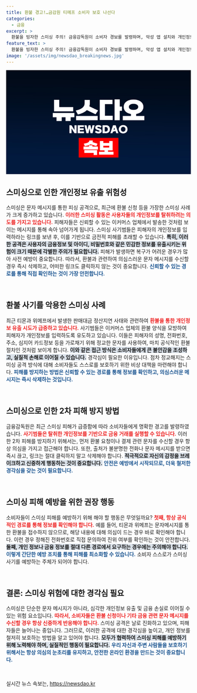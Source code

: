 ```yaml
---
title: 환불 경고!…금감원 티메프 소비자 보호 나선다
categories:
  - 금융
excerpt: >
  환불을 빙자한 스미싱 주의! 금융감독원이 소비자 경보를 발령하며, 악성 앱 설치와 개인정보 탈취 사례를 알렸습니다. 출처가 불분명한 환불 문자는 반드시 의심해야 합니다. 클릭하기 전에 안전을 지키세요!
feature_text: >
  환불을 빙자한 스미싱 주의! 금융감독원이 소비자 경보를 발령하며, 악성 앱 설치와 개인정보 탈취 사례를 알렸습니다. 출처가 불분명한 환불 문자는 반드시 의심해야 합니다. 클릭하기 전에 안전을 지키세요!
image: '/assets/img/newsdao_breakingnews.jpg'
---
```


<p><img src="/assets/img/newsdao_breakingnews.jpg" alt="bookingtag 속보" /></p>

<h2>스미싱으로 인한 개인정보 유출 위험성</h2>

<p data-ke-size="size16">스미싱은 문자 메시지를 통한 피싱 공격으로, 최근에 환불 신청 등을 가장한 스미싱 사례가 크게 증가하고 있습니다. <b><span style="color: #ee2323;">이러한 스미싱 활동은 사용자들의 개인정보를 탈취하려는 의도를 가지고 있습니다.</span></b> 피해자들은 신뢰할 수 있는 이커머스 업체에서 발송한 것처럼 보이는 메시지를 통해 속아 넘어가게 됩니다. 스미싱 사기범들은 피해자의 개인정보를 입력하라는 링크를 보낸 후, 이를 기반으로 금전적 피해를 초래할 수 있습니다. <b><span style="background-color: #21538527;">특히, 이러한 공격은 사용자의 금융정보 및 아이디, 비밀번호와 같은 민감한 정보를 유출시키는 위험이 크기 때문에 각별한 주의가 필요합니다.</span></b> 피해가 발생하면 복구가 어려운 경우가 많아 사전 예방이 중요합니다. 따라서, 환불과 관련하여 의심스러운 문자 메시지를 수신할 경우 즉시 삭제하고, 어떠한 링크도 클릭하지 않는 것이 중요합니다. <b><span style="color: #1a5490;">신뢰할 수 있는 경로를 통해 직접 확인하는 것이 가장 안전합니다.</span></b></p>

<p data-ke-size="size16">&nbsp;</p>

<h2>환불 사기를 악용한 스미싱 사례</h2>

<p data-ke-size="size16">최근 티몬과 위메프에서 발생한 판매대금 정산지연 사태와 관련하여 <b><span style="color: #ee2323;">환불을 통한 개인정보 유출 시도가 급증하고 있습니다.</span></b> 사기범들은 이커머스 업체의 환불 양식을 모방하여 피해자가 개인정보를 입력하도록 유도하고 있습니다. 이들은 피해자의 성명, 전화번호, 주소, 심지어 카드정보 등을 가로채기 위해 정교한 문자를 사용하여, 마치 공식적인 환불 절차인 것처럼 보이게 합니다. <b><span style="background-color: #21538527;">이와 같은 접근 방식은 소비자들에게 큰 불안감을 조성하고, 실질적 손해로 이어질 수 있습니다.</span></b> 경각심이 필요한 이유입니다. 점차 정교해지는 스미싱 공격 방식에 대해 소비자들도 스스로를 보호하기 위한 비상 대책을 마련해야 합니다. <b><span style="color: #1a5490;">피해를 방지하는 방법은 신뢰할 수 있는 경로를 통해 정보를 확인하고, 의심스러운 메시지는 즉시 삭제하는 것입니다.</span></b></p>

<p data-ke-size="size16">&nbsp;</p>

<h2>스미싱으로 인한 2차 피해 방지 방법</h2>

<p data-ke-size="size16">금융감독원은 최근 스미싱 피해가 급증함에 따라 소비자들에게 명확한 경고를 발령하였습니다. <b><span style="color: #ee2323;">사기범들은 탈취한 개인정보를 기반으로 금융 거래를 실행할 수 있습니다.</span></b> 이러한 2차 피해를 방지하기 위해서는, 먼저 환불 요청이나 결제 관련 문자를 수신할 경우 항상 의심을 가지고 접근해야 합니다. 또한, 출처가 불분명한 전화나 문자 메시지를 받으면 즉시 끊고, 링크는 절대 클릭하지 말고 삭제해야 합니다. <b><span style="background-color: #21538527;">적극적으로 자신의 감정을 브레이크하고 신중하게 행동하는 것이 중요합니다.</span></b> <b><span style="color: #1a5490;">안전은 예방에서 시작되므로, 더욱 철저한 경각심을 갖는 것이 필요합니다.</span></b></p>

<p data-ke-size="size16">&nbsp;</p>

<h2>스미싱 피해 예방을 위한 권장 행동</h2>

<p data-ke-size="size16">소비자들이 스미싱 피해를 예방하기 위해 해야 할 행동은 무엇일까요? <b><span style="color: #ee2323;">첫째, 항상 공식적인 경로를 통해 정보를 확인해야 합니다.</span></b> 예를 들어, 티몬과 위메프는 문자메시지를 통한 환불을 접수하지 않으므로, 해당 내용에 대해 의심이 드는 경우 바로 확인해야 합니다. 이런 경우 정해진 전화번호로 직접 문의하여 진위 여부를 확인하는 것이 안전합니다. <b><span style="background-color: #21538527;">둘째, 개인 정보나 금융 정보를 절대 다른 경로에서 요구하는 경우에는 주의해야 합니다.</span></b> <b><span style="color: #1a5490;">이렇게 간단한 예방 조치를 통해 피해를 최소화할 수 있습니다.</span></b> 소비자 스스로가 스미싱 사기를 예방하는 주체가 되어야 합니다.</p>

<p data-ke-size="size16">&nbsp;</p>

<h2>결론: 스미싱 위험에 대한 경각심 필요</h2>

<p data-ke-size="size16">스미싱은 단순한 문자 메시지가 아니라, 심각한 개인정보 유출 및 금융 손실로 이어질 수 있는 위험 요소입니다. <b><span style="color: #ee2323;">따라서, 소비자들은 환불 신청이나 기타 금융 관련 문자 메시지를 수신할 경우 항상 신중하게 반응해야 합니다.</span></b> 스미싱 공격은 날로 진화하고 있으며, 피해자들은 늘어나는 중입니다. 그러므로, 이러한 공격에 대한 경각심을 높이고, 개인 정보를 철저히 보호하는 방법을 알고 있어야 합니다. <b><span style="background-color: #21538527;">모두가 협력하여 스미싱 피해를 예방하기 위해 노력해야 하며, 실질적인 행동이 필요합니다.</span></b> <b><span style="color: #1a5490;">우리 자신과 주변 사람들을 보호하기 위해서는 항상 의심의 눈초리를 유지하고, 안전한 온라인 환경을 만드는 것이 중요합니다.</span></b></p>

<p data-ke-size="size16">&nbsp;</p>
실시간 뉴스 속보는, <a href="https://newsdao.kr" rel="dofollow">https://newsdao.kr</a>


